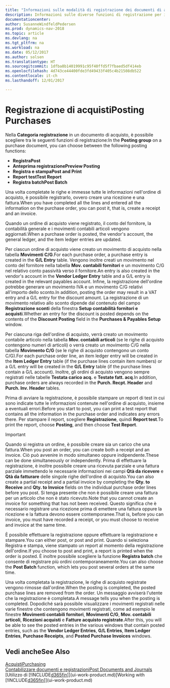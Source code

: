 ```yaml
---
title: "Informazioni sulle modalità di registrazione dei documenti di acquisto"
description: Informazioni sulle diverse funzioni di registrazione per i documenti di acquisto.
documentationcenter: 
author: SusanneWindfeldPedersen
ms.prod: dynamics-nav-2018
ms.topic: article
ms.devlang: na
ms.tgt_pltfrm: na
ms.workload: na
ms.date: 05/12/2017
ms.author: solsen
ms.translationtype: HT
ms.sourcegitcommit: 1dfba8b14019991c95f40ffd5f7fbaed5df414eb
ms.openlocfilehash: 4d743ce44400fde3fd49433f405c4b21508db522
ms.contentlocale: it-ch
ms.lasthandoff: 12/01/2017

---
```

# <a name="posting-purchases"></a><span data-ttu-id="29ddb-103">Registrazione di acquisti</span><span class="sxs-lookup"><span data-stu-id="29ddb-103">Posting Purchases</span></span>
<span data-ttu-id="29ddb-104">Nella **Categoria registrazione** in un documento di acquisto, è possibile scegliere tra le seguenti funzioni di registrazione:</span><span class="sxs-lookup"><span data-stu-id="29ddb-104">In the **Posting group** on a purchase document, you can choose between the following posting functions:</span></span>

* <span data-ttu-id="29ddb-105">**Registra**</span><span class="sxs-lookup"><span data-stu-id="29ddb-105">**Post**</span></span>
* <span data-ttu-id="29ddb-106">**Anteprima registrazione**</span><span class="sxs-lookup"><span data-stu-id="29ddb-106">**Preview Posting**</span></span>
* <span data-ttu-id="29ddb-107">**Registra e stampa**</span><span class="sxs-lookup"><span data-stu-id="29ddb-107">**Post and Print**</span></span>
* <span data-ttu-id="29ddb-108">**Report test**</span><span class="sxs-lookup"><span data-stu-id="29ddb-108">**Test Report**</span></span>
* <span data-ttu-id="29ddb-109">**Registra batch**</span><span class="sxs-lookup"><span data-stu-id="29ddb-109">**Post Batch**</span></span>

<span data-ttu-id="29ddb-110">Una volta completate le righe e immesse tutte le informazioni nell'ordine di acquisto, è possibile registrarlo, ovvero creare una ricezione e una fattura.</span><span class="sxs-lookup"><span data-stu-id="29ddb-110">When you have completed all the lines and entered all the information on the purchase order, you can post it, that is, create a receipt and an invoice.</span></span>

<span data-ttu-id="29ddb-111">Quando un ordine di acquisto viene registrato, il conto del fornitore, la contabilità generale e i movimenti contabili articoli vengono aggiornati.</span><span class="sxs-lookup"><span data-stu-id="29ddb-111">When a purchase order is posted, the vendor's account, the general ledger, and the item ledger entries are updated.</span></span>

<span data-ttu-id="29ddb-112">Per ciascun ordine di acquisto viene creato un movimento di acquisto nella tabella **Movimenti C/G**.</span><span class="sxs-lookup"><span data-stu-id="29ddb-112">For each purchase order, a purchase entry is created in the **G/L Entry** table.</span></span> <span data-ttu-id="29ddb-113">Vengono inoltre creati un movimento nel conto del fornitore nella tabella **Mov. contabili fornitori** e un movimento C/G nel relativo conto passività verso il fornitore.</span><span class="sxs-lookup"><span data-stu-id="29ddb-113">An entry is also created in the vendor's account in the **Vendor Ledger Entry** table and a G/L entry is created in the relevant payables account.</span></span> <span data-ttu-id="29ddb-114">Infine, la registrazione dell'ordine potrebbe generare un movimento IVA e un movimento C/G relativi all'importo dello sconto.</span><span class="sxs-lookup"><span data-stu-id="29ddb-114">In addition, posting the order may result in a VAT entry and a G/L entry for the discount amount.</span></span> <span data-ttu-id="29ddb-115">La registrazione di un movimento relativo allo sconto dipende dal contenuto del campo **Registrazione sconti** della finestra **Setup contabilità fornitori e acquisti**.</span><span class="sxs-lookup"><span data-stu-id="29ddb-115">Whether an entry for the discount is posted depends on the contents of the **Discount Posting** field in the **Purchases & Payables Setup** window.</span></span>

<span data-ttu-id="29ddb-116">Per ciascuna riga dell'ordine di acquisto, verrà creato un movimento contabile articolo nella tabella **Mov. contabili articoli** (se le righe di acquisto contengono numeri di articoli) o verrà creato un movimento C/G nella tabella **Movimento C/G** (se le righe di acquisto contengono un conto C/G).</span><span class="sxs-lookup"><span data-stu-id="29ddb-116">For each purchase order line, an item ledger entry will be created in the **Item Ledger Entry** table (if the purchase lines contain item numbers) or a G/L entry will be created in the **G/L Entry** table (if the purchase lines contain a G/L account).</span></span> <span data-ttu-id="29ddb-117">Inoltre, gli ordini di acquisto vengono sempre registrati nelle tabelle **Testata carico acq.** e **Testate fatt. acq**.</span><span class="sxs-lookup"><span data-stu-id="29ddb-117">In addition, purchase orders are always recorded in the **Purch. Recpt. Header** and **Purch. Inv. Header** tables.</span></span>

<span data-ttu-id="29ddb-118">Prima di avviare la registrazione, è possibile stampare un report di test in cui sono indicate tutte le informazioni contenute nell'ordine di acquisto, insieme a eventuali errori.</span><span class="sxs-lookup"><span data-stu-id="29ddb-118">Before you start to post, you can print a test report that contains all the information in the purchase order and indicates any errors there.</span></span> <span data-ttu-id="29ddb-119">Per stampare il report, scegliere **Registrazione**, quindi **Report test**.</span><span class="sxs-lookup"><span data-stu-id="29ddb-119">To print the report, choose **Posting**, and then choose **Test Report**.</span></span>

> [!IMPORTANT]  
>   <span data-ttu-id="29ddb-120">Quando si registra un ordine, è possibile creare sia un carico che una fattura.</span><span class="sxs-lookup"><span data-stu-id="29ddb-120">When you post an order, you can create both a receipt and an invoice.</span></span> <span data-ttu-id="29ddb-121">Ciò può avvenire in modo simultaneo oppure indipendente.</span><span class="sxs-lookup"><span data-stu-id="29ddb-121">These can be done simultaneously or independently.</span></span> <span data-ttu-id="29ddb-122">Prima di effettuare la registrazione, è inoltre possibile creare una ricevuta parziale e una fattura parziale immettendo le necessarie informazioni nei campi **Qtà da ricevere** e **Qtà da fatturare** delle singole righe dell'ordine di acquisto.</span><span class="sxs-lookup"><span data-stu-id="29ddb-122">You can also create a partial receipt and a partial invoice by completing the **Qty. to Receive** and **Qty. to Invoice** fields on the individual purchase order lines before you post.</span></span> <span data-ttu-id="29ddb-123">Si tenga presente che non è possibile creare una fattura per un articolo che non è stato ricevuto.</span><span class="sxs-lookup"><span data-stu-id="29ddb-123">Note that you cannot create an invoice for something that has not been received.</span></span> <span data-ttu-id="29ddb-124">Questo significa che è necessario registrare una ricezione prima di emettere una fattura oppure la ricezione e la fattura devono essere contemporanee.</span><span class="sxs-lookup"><span data-stu-id="29ddb-124">That is, before you can invoice, you must have recorded a receipt, or you must choose to receive and invoice at the same time.</span></span>

<span data-ttu-id="29ddb-125">È possibile effettuare la registrazione oppure effettuare la registrazione e stampare.</span><span class="sxs-lookup"><span data-stu-id="29ddb-125">You can either post, or post and print.</span></span> <span data-ttu-id="29ddb-126">Quando si seleziona Registra e stampa, viene stampato un report al momento della registrazione dell'ordine.</span><span class="sxs-lookup"><span data-stu-id="29ddb-126">If you choose to post and print, a report is printed when the order is posted.</span></span> <span data-ttu-id="29ddb-127">È inoltre possibile scegliere la funzione **Registra batch** che consente di registrare più ordini contemporaneamente.</span><span class="sxs-lookup"><span data-stu-id="29ddb-127">You can also choose the **Post Batch** function, which lets you post several orders at the same time.</span></span>

<span data-ttu-id="29ddb-128">Una volta completata la registrazione, le righe di acquisto registrate vengono rimosse dall'ordine.</span><span class="sxs-lookup"><span data-stu-id="29ddb-128">When the posting is completed, the posted purchase lines are removed from the order.</span></span> <span data-ttu-id="29ddb-129">Un messaggio avviserà l'utente che la registrazione è completata.</span><span class="sxs-lookup"><span data-stu-id="29ddb-129">A message tells you when the posting is completed.</span></span> <span data-ttu-id="29ddb-130">Dopodiché sarà possibile visualizzare i movimenti registrati nelle varie finestre che contengono movimenti registrati, come ad esempio le finestre **Movimenti contabili fornitori**, **Movimenti C/G**, **Mov. contabili articoli**, **Ricezioni acquisti** e **Fatture acquisto registrate**.</span><span class="sxs-lookup"><span data-stu-id="29ddb-130">After this, you will be able to see the posted entries in the various windows that contain posted entries, such as the **Vendor Ledger Entries**, **G/L Entries**, **Item Ledger Entries**, **Purchase Receipts**, and **Posted Purchase Invoices** windows.</span></span>

## <a name="see-also"></a><span data-ttu-id="29ddb-131">Vedi anche</span><span class="sxs-lookup"><span data-stu-id="29ddb-131">See Also</span></span>
[<span data-ttu-id="29ddb-132">Acquisti</span><span class="sxs-lookup"><span data-stu-id="29ddb-132">Purchasing</span></span>](purchasing-manage-purchasing.md)  
[<span data-ttu-id="29ddb-133">Contabilizzare documenti e registrazioni</span><span class="sxs-lookup"><span data-stu-id="29ddb-133">Post Documents and Journals</span></span>](ui-post-documents-journals.md)  
<span data-ttu-id="29ddb-134">[Utilizzo di [!INCLUDE[d365fin](includes/d365fin_md.md)]](ui-work-product.md)</span><span class="sxs-lookup"><span data-stu-id="29ddb-134">[Working with [!INCLUDE[d365fin](includes/d365fin_md.md)]](ui-work-product.md)</span></span>



